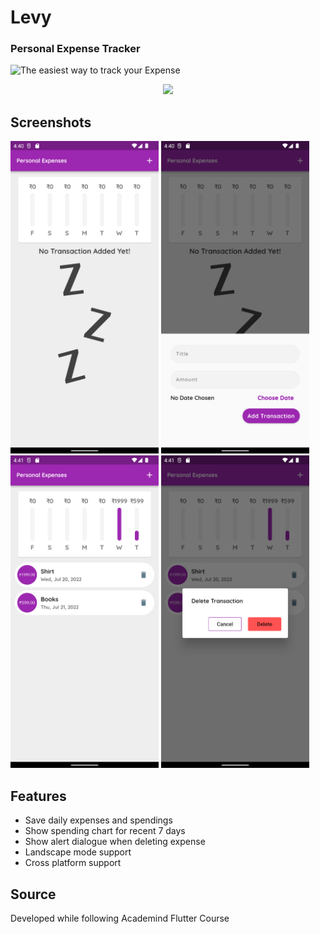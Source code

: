 
# Levy
### Personal Expense Tracker
![The easiest way to track your Expense](https://user-images.githubusercontent.com/87197237/180099581-f06faec5-210f-433e-a5a4-f0249f18b169.png)
<p align="center">
<a href="https://play.google.com/store/apps/details?id=com.teqbot.levy"><img src="https://boostapk.com/wp-content/uploads/2020/08/fall-guys-android.png" width=200></a>
</p>

## Screenshots
<img height="500px" src="https://github.com/LayzeePreneur/archives/blob/master/Levy/Screenshot_1658358622.png">      <img height="500px" src="https://github.com/LayzeePreneur/archives/blob/master/Levy/Screenshot_1658358642.png">      <img height="500px" src="https://github.com/LayzeePreneur/archives/blob/master/Levy/Screenshot_1658358688.png">      <img height="500px" src="https://github.com/LayzeePreneur/archives/blob/master/Levy/Screenshot_1658358693.png">

## Features
- Save daily expenses and spendings
- Show spending chart for recent 7 days
- Show alert dialogue when deleting expense
- Landscape mode support
- Cross platform support

## Source
 Developed while following Academind Flutter Course
